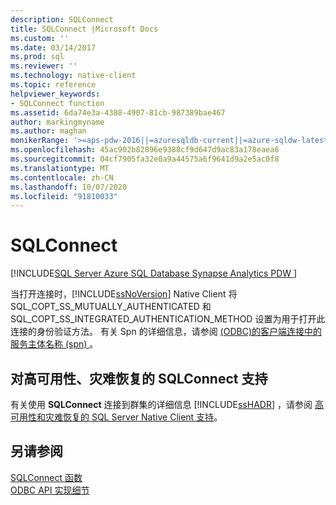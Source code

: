 ```yaml
---
description: SQLConnect
title: SQLConnect |Microsoft Docs
ms.custom: ''
ms.date: 03/14/2017
ms.prod: sql
ms.reviewer: ''
ms.technology: native-client
ms.topic: reference
helpviewer_keywords:
- SQLConnect function
ms.assetid: 6da74e3a-4388-4907-81cb-987389bae467
author: markingmyname
ms.author: maghan
monikerRange: '>=aps-pdw-2016||=azuresqldb-current||=azure-sqldw-latest||>=sql-server-2016||=sqlallproducts-allversions||>=sql-server-linux-2017||=azuresqldb-mi-current'
ms.openlocfilehash: 45ac902b82896e9388cf9d647d9ac83a178eaea6
ms.sourcegitcommit: 04cf7905fa32e0a9a44575a6f9641d9a2e5ac0f8
ms.translationtype: MT
ms.contentlocale: zh-CN
ms.lasthandoff: 10/07/2020
ms.locfileid: "91810033"
---
```

# <a name="sqlconnect"></a>SQLConnect
[!INCLUDE[SQL Server Azure SQL Database Synapse Analytics PDW ](../../includes/applies-to-version/sql-asdb-asdbmi-asa-pdw.md)]

  当打开连接时，[!INCLUDE[ssNoVersion](../../includes/ssnoversion-md.md)] Native Client 将 SQL_COPT_SS_MUTUALLY_AUTHENTICATED 和 SQL_COPT_SS_INTEGRATED_AUTHENTICATION_METHOD 设置为用于打开此连接的身份验证方法。 有关 Spn 的详细信息，请参阅 [&#40;ODBC&#41;的客户端连接中的服务主体名称 &#40;spn&#41; ](../../relational-databases/native-client/odbc/service-principal-names-spns-in-client-connections-odbc.md)。  
  
## <a name="sqlconnect-support-for-high-availability-disaster-recovery"></a>对高可用性、灾难恢复的 SQLConnect 支持  
 有关使用 **SQLConnect** 连接到群集的详细信息 [!INCLUDE[ssHADR](../../includes/sshadr-md.md)] ，请参阅 [高可用性和灾难恢复的 SQL Server Native Client 支持](../../relational-databases/native-client/features/sql-server-native-client-support-for-high-availability-disaster-recovery.md)。  
  
## <a name="see-also"></a>另请参阅  
 [SQLConnect 函数](../../odbc/reference/syntax/sqlconnect-function.md)   
 [ODBC API 实现细节](../../relational-databases/native-client-odbc-api/odbc-api-implementation-details.md)  
  
